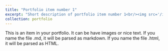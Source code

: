 ```yaml
---
title: "Portfolio item number 1"
excerpt: "Short description of portfolio item number 1<br/><img src='/images/381_git.png'>"
collection: portfolio
---
```


This is an item in your portfolio. It can be have images or nice text. If you name the file .md, it will be parsed as markdown. If you name the file .html, it will be parsed as HTML. 
